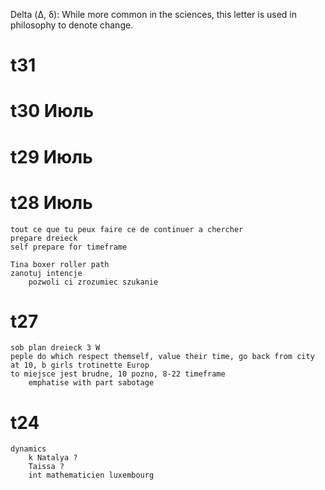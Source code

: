 Delta (Δ, δ): While more common in the sciences, this letter is used in philosophy to denote change.


# t31
# t30 Июль
# t29 Июль
# t28 Июль
    tout ce que tu peux faire ce de continuer a chercher 
    prepare dreieck
    self prepare for timeframe

    Tina boxer roller path
    zanotuj intencje
        pozwoli ci zrozumiec szukanie
# t27

    sob plan dreieck 3 W 
    peple do which respect themself, value their time, go back from city at 10, b girls trotinette Europ 
    to miejsce jest brudne, 10 pozno, 8-22 timeframe
        emphatise with part sabotage    
# t24
    dynamics 
        k Natalya ? 
        Taissa ? 
        int mathematicien luxembourg